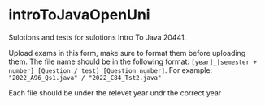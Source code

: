 # introToJavaOpenUni
Sulotions and tests for sulotions Intro To Java 20441.

Upload exams in this form, make sure to format them before uploading them.
The file name should be in the following format: ```[year]_[semester + number]_[Question / test]_[Question number]```. 
For example: ```"2022_A96_Qs1.java" / "2022_C84_Tst2.java"```

Each file should be under the relevet year undr the correct year

